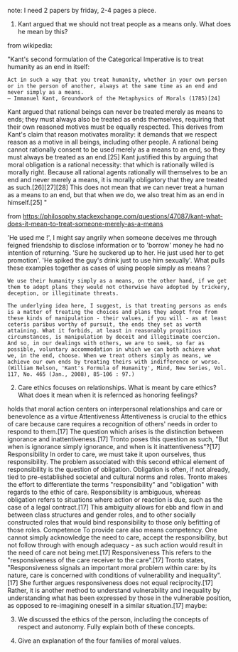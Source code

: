 note: I need 2 papers by friday, 2-4 pages a piece. 

1. Kant argued that we should not treat people as a means only. What does he mean by this? 

from wikipedia:

"Kant's second formulation of the Categorical Imperative is to treat humanity as an end in itself:

    Act in such a way that you treat humanity, whether in your own person or in the person of another, always at the same time as an end and never simply as a means.
    — Immanuel Kant, Groundwork of the Metaphysics of Morals (1785)[24]

Kant argued that rational beings can never be treated merely as means to ends; they must always also be treated as ends themselves, requiring that their own reasoned motives must be equally respected. This derives from Kant's claim that reason motivates morality: it demands that we respect reason as a motive in all beings, including other people. A rational being cannot rationally consent to be used merely as a means to an end, so they must always be treated as an end.[25] Kant justified this by arguing that moral obligation is a rational necessity: that which is rationally willed is morally right. Because all rational agents rationally will themselves to be an end and never merely a means, it is morally obligatory that they are treated as such.[26][27][28] This does not mean that we can never treat a human as a means to an end, but that when we do, we also treat him as an end in himself.[25] "

from https://philosophy.stackexchange.com/questions/47087/kant-what-does-it-mean-to-treat-someone-merely-as-a-means

'He used me !', I might say angrily when someone deceives me through feigned friendship to disclose information or to 'borrow' money he had no intention of returning. 'Sure he suckered up to her. He just used her to get promotion'. 'He spiked the guy's drink just to use him sexually'. What pulls these examples together as cases of using people simply as means ?

    We use their humanity simply as a means, on the other hand, if we get them to adopt plans they would not otherwise have adopted by trickery, deception, or illegitimate threats.

    The underlying idea here, I suggest, is that treating persons as ends is a matter of treating the choices and plans they adopt free from these kinds of manipulation - their values, if you will - as at least ceteris paribus worthy of pursuit, the ends they set as worth attaining. What it forbids, at least in reasonably propitious circumstances, is manipulation by deceit and illegitimate coercion. And so, in our dealings with others, we are to seek, so far as possible, voluntary accommodation in which we can both achieve what we, in the end, choose. When we treat others simply as means, we achieve our own ends by treating theirs with indifference or worse. (William Nelson, 'Kant's Formula of Humanity', Mind, New Series, Vol. 117, No. 465 (Jan., 2008), 85-106 : 97.)


2. Care ethics focuses on relationships. What is meant by care ethics?  What does it mean when it is refernced as honoring feelings? 

holds that moral action centers on interpersonal relationships and care or benevolence as a virtue
    Attentiveness
    Attentiveness is crucial to the ethics of care because care requires a recognition of others' needs in order to respond to them.[17] The question which arises is the distinction between ignorance and inattentiveness.[17] Tronto poses this question as such, "But when is ignorance simply ignorance, and when is it inattentiveness"?[17]
    Responsibility
    In order to care, we must take it upon ourselves, thus responsibility. The problem associated with this second ethical element of responsibility is the question of obligation. Obligation is often, if not already, tied to pre-established societal and cultural norms and roles. Tronto makes the effort to differentiate the terms "responsibility" and "obligation" with regards to the ethic of care. Responsibility is ambiguous, whereas obligation refers to situations where action or reaction is due, such as the case of a legal contract.[17] This ambiguity allows for ebb and flow in and between class structures and gender roles, and to other socially constructed roles that would bind responsibility to those only befitting of those roles.
    Competence
    To provide care also means competency. One cannot simply acknowledge the need to care, accept the responsibility, but not follow through with enough adequacy - as such action would result in the need of care not being met.[17]
    Responsiveness
    This refers to the "responsiveness of the care receiver to the care".[17] Tronto states, "Responsiveness signals an important moral problem within care: by its nature, care is concerned with conditions of vulnerability and inequality".[17] She further argues responsiveness does not equal reciprocity.[17] Rather, it is another method to understand vulnerability and inequality by understanding what has been expressed by those in the vulnerable position, as opposed to re-imagining oneself in a similar situation.[17]
maybe:

3. We discussed the ethics of the person, including the concepts of respect and autonomy. Fully explain both of these concepts.

4. Give an explanation of the four families of moral values.